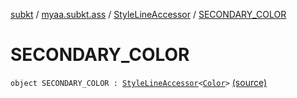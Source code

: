 [subkt](../../index.md) / [myaa.subkt.ass](../index.md) / [StyleLineAccessor](index.md) / [SECONDARY_COLOR](./-s-e-c-o-n-d-a-r-y_-c-o-l-o-r.md)

# SECONDARY_COLOR

`object SECONDARY_COLOR : `[`StyleLineAccessor`](index.md)`<`[`Color`](https://docs.oracle.com/javase/9/docs/api/java/awt/Color.html)`>` [(source)](https://github.com/Myaamori/SubKt/blob/0.1.13/src/main/kotlin/myaa/subkt/ass/parser.kt#L505)